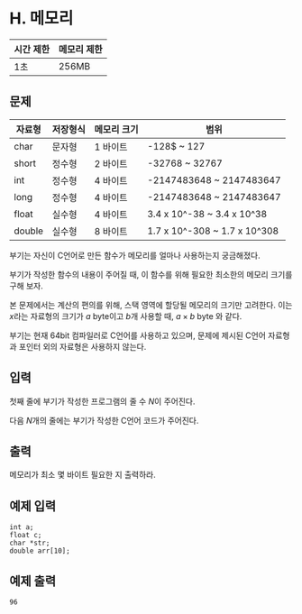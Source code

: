 # H. 메모리

| 시간 제한 | 메모리 제한 |
| --- | --- |
| 1초 | 256MB |

## 문제

| 자료형 | 저장형식 | 메모리 크기 | 범위 |
|---|---|---|---|
| char | 문자형 | 1 바이트 | -128$ ~ 127 |
| short  | 정수형 | 2 바이트 | -32768 ~ 32767 |
| int | 정수형 | 4 바이트 | -2147483648 ~ 2147483647 |
| long | 정수형 | 4 바이트 | -2147483648 ~ 2147483647 |
| float | 실수형 | 4 바이트 | 3.4 x 10^-38 ~ 3.4 x 10^38 |
| double | 실수형 | 8 바이트 | 1.7 x 10^-308 ~ 1.7 x 10^308 |

부기는 자신이 C언어로 만든 함수가 메모리를 얼마나 사용하는지 궁금해졌다.

부기가 작성한 함수의 내용이 주어질 때, 이 함수를 위해 필요한 최소한의 메모리 크기를 구해 보자.

본 문제에서는 계산의 편의를 위해, 스택 영역에 할당될 메모리의 크기만 고려한다. 이는 $x$라는 자료형의 크기가 $a$ byte이고 $b$개 사용할 때, $a \times b$ byte 와 같다.

부기는 현재 64bit 컴파일러로 C언어를 사용하고 있으며, 문제에 제시된 C언어 자료형과 포인터 외의 자료형은 사용하지 않는다. 

## 입력

첫째 줄에 부기가 작성한 프로그램의 줄 수 $N$이 주어진다.

다음 $N$개의 줄에는 부기가 작성한 C언어 코드가 주어진다.

## 출력

메모리가 최소 몇 바이트 필요한 지 출력하라.

## 예제 입력

```
int a;
float c;
char *str;
double arr[10];
```

## 예제 출력

```
96
```
